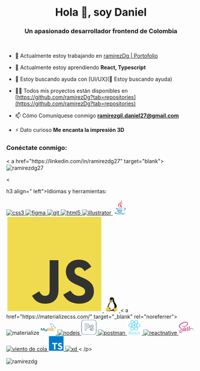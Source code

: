 <h1 align="center">Hola 👋, soy Daniel</h1>
<h3 align="center">Un apasionado desarrollador frontend de Colombia</h3>

<p align="left"> <a href=" https://twitter.com/" target="blank"><img src="https://img.shields.io/twitter/follow/?logo=twitter&style=for-the-badge" alt="" / ></a> </p>

- 🔭 Actualmente estoy trabajando en [ramirezDg | Portofolio](https://github.com/ramirezDg/ramirezDg-app)

- 🌱 Actualmente estoy aprendiendo **React, Typescript**

- 🤝 Estoy buscando ayuda con [UI/UX](🤝 Estoy buscando ayuda)

- 👨‍💻 Todos mis proyectos están disponibles en [https://github.com/ramirezDg?tab=repositories](https://github.com/ramirezDg?tab=repositories)

- 📫 Cómo Comuníquese conmigo **ramirezgil.daniel27@gmail.com**

- ⚡ Dato curioso **Me encanta la impresión 3D**

<h3 align="left">Conéctate conmigo:</h3>
<p align="left">
< a href="https://linkedin.com/in/ramirezdg27" target="blank"><img align="center" src="https://raw.githubusercontent.com/rahuldkjain/github-profile-readme- generador/master/src/images/icons/Social/linked-in-alt.svg" alt="ramirezdg27" height="30" width="40" /></a> </p>
<

h3 align=" left">Idiomas y herramientas:</h3>
<p align="left"> <a href="https://www.w3schools.com/css/" target="_blank" rel="noreferrer"> <img src="https://raw.githubusercontent. com/devicons/devicon/master/icons/css3/css3-original-wordmark.svg" alt="css3" width="40" height="40"/> </a> <a href="https:// www.figma.com/" target="_blank" rel="noreferrer"> <img src="https://www.vectorlogo.zone/logos/figma/figma-icon.svg" alt="figma" width= "40" altura="40"/> </a> <a href="https://git-scm.com/" target="_blank" rel="noreferrer"> <img src="https:// www.vectorlogo.zone/logos/git-scm/git-scm-icon.svg" alt="git" width="40" height="40"/> </a> <a href="https:// www.w3.org/html/" target="_blank" rel="noreferrer"> <img src="https://raw.githubusercontent.com/devicons/devicon/master/icons/html5/html5-original-wordmark .svg" alt="html5" width="40" height="40"/> </a> <a href="https://www.adobe.com/in/products/illustrator.html" target=" _blank" rel="noreferrer"> <img src="https://www.vectorlogo.zone/logos/adobe_illustrator/adobe_illustrator-icon.svg" alt="illustrator" width="40" height="40"/> </a> <a href="https://www.java.com" target="_blank" rel="noreferrer"> <img src="https://raw.githubusercontent.com/devicons/devicon/master /icons/java/java-original.svg" alt="java" width="40" height="40"/> </a> <a href="https://developer.mozilla.org/en-US /docs/Web/JavaScript" target="_blank" rel="noreferrer"> <img src="https://raw.githubusercontent.com/devicons/devicon/master/icons/javascript/javascript-original.svg" alt ="javascript" ancho="40" alto="40"/> </a> <a href="https://www.linux.org/" target="_blank" rel="noreferrer"> <img src ="https://raw.githubusercontent.com/devicons/devicon/master/icons/linux/linux-original.svg" alt="linux" width="40" height="40"/> </a> < a href="https://materializecss.com/" target="_blank" rel="noreferrer"> <img src="https://raw.githubusercontent.com/prplx/svg-logos/5585531d45d294869c4eaab4d7cf2e9c167710a9/svg/materialize .svg" alt="materialize" width="40" height="40"/> </a> <a href="https://www.mysql.com/" target="_blank" rel="noreferrer"> <img src="https://raw.githubusercontent.com/devicons/devicon/master/icons/mysql/mysql-original-wordmark.svg" alt="mysql" width="40" height="40"/> </a> <a href="https://nodejs.org" target="_blank" rel="noreferrer"> <img src="https://raw.githubusercontent.com/devicons/devicon/master/icons /nodejs/nodejs-original-wordmark.svg" alt="nodejs" width="40" height="40"/> </a> <a href="https://www.photoshop.com/en" objetivo ="_blank" rel="noreferrer"> <img src="https://raw.githubusercontent.com/devicons/devicon/master/icons/photoshop/photoshop-line.svg" alt="photoshop" width="40 " altura="40"/> </a> <a href="https://postman.com" target="_blank" rel="noreferrer"> <img src="https://www.vectorlogo.zone /logos/getpostman/getpostman-icon.svg" alt="postman" width="40" height="40"/> </a> <a href="https://reactjs.org/" target="_blank " rel="noreferrer"> <img src="https://raw.githubusercontent.com/devicons/devicon/master/icons/react/react-original-wordmark.svg" alt="react" width="40" altura="40"/> </a> <a href="https://reactnative.dev/" target="_blank" rel="noreferrer"> <img src="https://reactnative.dev/img /header_logo.svg" alt="reactnative" width="40" height="40"/> </a> <a href="https://sass-lang.com" target="_blank" rel="noreferrer "> <img src="https://raw.githubusercontent.com/devicons/devicon/master/icons/sass/sass-original.svg" alt="sass" width="40" height="40"/> </a> <a href="https://tailwindcss.com/" target="_blank" rel="noreferrer"> <img src="https://www.vectorlogo.zone/logos/tailwindcss/tailwindcss- icon.svg" alt="viento de cola" width="40" height="40"/> </a> <a href="https://www.typescriptlang.org/" target="_blank" rel="noreferrer "> <img src="https://raw.githubusercontent.com/devicons/devicon/master/icons/typescript/typescript-original.svg" alt="typescript" width="40" height="40"/> </a> <a href="https://www.adobe.com/products/xd.html" target="_blank" rel ="noreferrer"> <img src="https://cdn.worldvectorlogo.com/logos/adobe-xd.svg" alt="xd" width="40" height="40"/> </a> < /p>

<p> <img align="center" src="https://github-readme-stats.vercel.app/api?username=ramirezdg&show_icons=true&locale=en" alt="ramirezdg" /></p>
